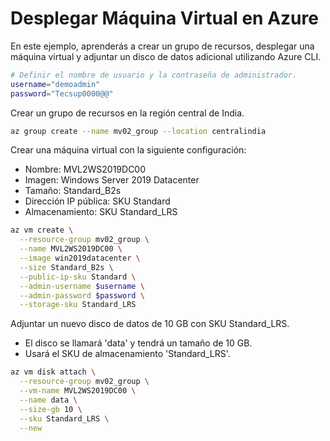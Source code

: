 # Desplegar Máquina Virtual en Azure

En este ejemplo, aprenderás a crear un grupo de recursos, desplegar una máquina virtual y adjuntar un disco de datos adicional utilizando Azure CLI.

```bash
# Definir el nombre de usuario y la contraseña de administrador.
username="demoadmin"
password="Tecsup0000@@"
```
Crear un grupo de recursos en la región central de India.
```bash
az group create --name mv02_group --location centralindia
```

Crear una máquina virtual con la siguiente configuración:
- Nombre: MVL2WS2019DC00
- Imagen: Windows Server 2019 Datacenter
- Tamaño: Standard_B2s
- Dirección IP pública: SKU Standard
- Almacenamiento: SKU Standard_LRS
  
```bash
az vm create \
  --resource-group mv02_group \
  --name MVL2WS2019DC00 \
  --image win2019datacenter \
  --size Standard_B2s \
  --public-ip-sku Standard \
  --admin-username $username \
  --admin-password $password \
  --storage-sku Standard_LRS
```

Adjuntar un nuevo disco de datos de 10 GB con SKU Standard_LRS.
- El disco se llamará 'data' y tendrá un tamaño de 10 GB.
- Usará el SKU de almacenamiento 'Standard_LRS'.
```bash
az vm disk attach \
  --resource-group mv02_group \
  --vm-name MVL2WS2019DC00 \
  --name data \
  --size-gb 10 \
  --sku Standard_LRS \
  --new
```
